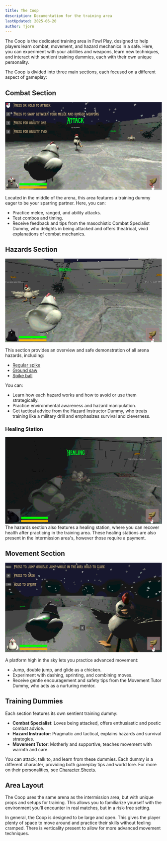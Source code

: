 ```yaml
---
title: The Coop
description: Documentation for the training area
lastUpdated: 2025-06-20
author: Tjorn
---
```


The Coop is the dedicated training area in Fowl Play, designed to help players learn combat, movement, and hazard mechanics in a safe. Here, you can experiment with your abilities and weapons, learn new techniques, and interact with sentient training dummies, each with their own unique personality.

The Coop is divided into three main sections, each focused on a different aspect of gameplay:

## Combat Section

![The Coop Combat Section](/src/assets/fowl-play/gameplay/arena/coop/training-area-combat.png)

Located in the middle of the arena, this area features a training dummy eager to be your sparring partner. Here, you can:

- Practice melee, ranged, and ability attacks.
- Test combos and timing.
- Receive feedback and tips from the masochistic Combat Specialist Dummy, who delights in being attacked and offers theatrical, vivid explanations of combat mechanics.

## Hazards Section

![The Coop Hazards Section](/src/assets/fowl-play/gameplay/arena/coop/training-area-hazards.png)

This section provides an overview and safe demonstration of all arena hazards, including:

- [Regular spike](/fowl-play/gameplay/combat/hazards/spikes)
- [Ground saw](/fowl-play/gameplay/combat/hazards/ground-saw)
- [Spike ball](/fowl-play/gameplay/combat/hazards/spike-ball)

You can:

- Learn how each hazard works and how to avoid or use them strategically.
- Practice environmental awareness and hazard manipulation.
- Get tactical advice from the Hazard Instructor Dummy, who treats training like a military drill and emphasizes survival and cleverness.

### Healing Station

![The Coop Healing Station](/src/assets/fowl-play/gameplay/arena/coop/training-area-healing-station.png)
The hazards section also features a healing station, where you can recover health after practicing in the training area. These healing stations are also present in the intermission area's, however those require a payment.

## Movement Section

![The Coop Movement Section](/src/assets/fowl-play/gameplay/arena/coop/training-area-movement.png)

A platform high in the sky lets you practice advanced movement:

- Jump, double jump, and glide as a chicken.
- Experiment with dashing, sprinting, and combining moves.
- Receive gentle encouragement and safety tips from the Movement Tutor Dummy, who acts as a nurturing mentor.

## Training Dummies

Each section features its own sentient training dummy:

- **Combat Specialist**: Loves being attacked, offers enthusiastic and poetic combat advice.
- **Hazard Instructor**: Pragmatic and tactical, explains hazards and survival strategies.
- **Movement Tutor**: Motherly and supportive, teaches movement with warmth and care.

You can attack, talk to, and learn from these dummies. Each dummy is a different character, providing both gameplay tips and world lore. For more on their personalities, see [Character Sheets](/fowl-play/story/character-sheets).

## Area Layout

The Coop uses the same arena as the intermission area, but with unique props and setups for training. This allows you to familiarize yourself with the environment you'll encounter in real matches, but in a risk-free setting.

In general, the Coop is designed to be large and open. This gives the player plenty of space to move around and practice their skills without feeling cramped. There is verticality present to allow for more advanced movement techniques.
